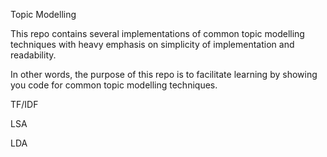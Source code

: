 Topic Modelling

This repo contains several implementations of common topic modelling techniques with heavy emphasis on simplicity of implementation and readability.

In other words, the purpose of this repo is to facilitate learning by showing you code for common topic modelling techniques.

TF/IDF

LSA

LDA
